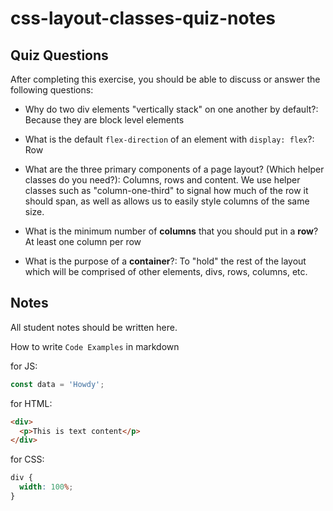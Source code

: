 # css-layout-classes-quiz-notes

## Quiz Questions

After completing this exercise, you should be able to discuss or answer the following questions:

- Why do two div elements "vertically stack" on one another by default?: Because they are block level elements

- What is the default `flex-direction` of an element with `display: flex`?: Row

- What are the three primary components of a page layout? (Which helper classes do you need?): Columns, rows and content. We use helper classes such as "column-one-third" to signal how much of the row it should span, as well as allows us to easily style columns of the same size.

- What is the minimum number of **columns** that you should put in a **row**? At least one column per row

- What is the purpose of a **container**?: To "hold" the rest of the layout which will be comprised of other elements, divs, rows, columns, etc.

## Notes

All student notes should be written here.

How to write `Code Examples` in markdown

for JS:

```javascript
const data = 'Howdy';
```

for HTML:

```html
<div>
  <p>This is text content</p>
</div>
```

for CSS:

```css
div {
  width: 100%;
}
```
